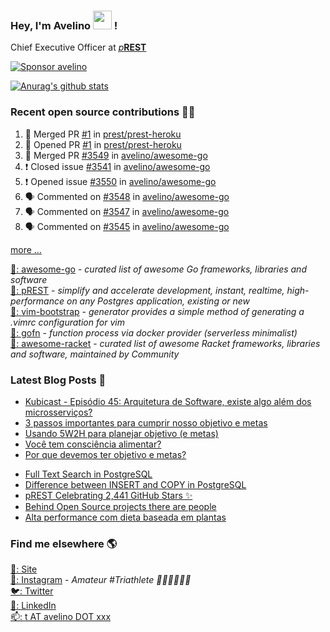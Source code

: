 ### Hey, I'm Avelino <img src="https://media.giphy.com/media/hvRJCLFzcasrR4ia7z/giphy.gif" width="30px"> !

Chief Executive Officer at [_p_**REST**](https://github.com/prest/prest)

[![Sponsor avelino](https://user-images.githubusercontent.com/31996/90784634-dc4b7480-e2d7-11ea-94b0-48754ff3afb1.png)](https://github.com/sponsors/avelino)

[![Anurag's github stats](https://github-readme-stats.vercel.app/api?username=avelino)](https://github.com/avelino)

### Recent open source contributions 👨‍💻

<!--START_SECTION:activity-->
1. 🎉 Merged PR [#1](https://github.com/prest/prest-heroku/pull/1) in [prest/prest-heroku](https://github.com/prest/prest-heroku)
2. 💪 Opened PR [#1](https://github.com/prest/prest-heroku/pull/1) in [prest/prest-heroku](https://github.com/prest/prest-heroku)
3. 🎉 Merged PR [#3549](https://github.com/avelino/awesome-go/pull/3549) in [avelino/awesome-go](https://github.com/avelino/awesome-go)
4. ❗️ Closed issue [#3541](https://github.com/avelino/awesome-go/issues/3541) in [avelino/awesome-go](https://github.com/avelino/awesome-go)
5. ❗️ Opened issue [#3550](https://github.com/avelino/awesome-go/issues/3550) in [avelino/awesome-go](https://github.com/avelino/awesome-go)
6. 🗣 Commented on [#3548](https://github.com/avelino/awesome-go/issues/3548) in [avelino/awesome-go](https://github.com/avelino/awesome-go)
7. 🗣 Commented on [#3547](https://github.com/avelino/awesome-go/issues/3547) in [avelino/awesome-go](https://github.com/avelino/awesome-go)
8. 🗣 Commented on [#3545](https://github.com/avelino/awesome-go/issues/3545) in [avelino/awesome-go](https://github.com/avelino/awesome-go)
<!--END_SECTION:activity-->

[more ...](https://github.com/avelino) <br>

[🐨: awesome-go](https://github.com/avelino/awesome-go) - _curated list of awesome Go frameworks, libraries and software_<br>
[🐘: pREST](https://github.com/prest/prest) - _simplify and accelerate development, instant, realtime, high-performance on any Postgres application, existing or new_ <br>
[📝: vim-bootstrap](https://vim-bootstrap.com) - _generator provides a simple method of generating a .vimrc configuration for vim_<br>
[🐙: gofn](https://github.com/gofn/gofn) - _function process via docker provider (serverless minimalist)_<br>
[🏸: awesome-racket](https://github.com/avelino/awesome-racket) - _curated list of awesome Racket frameworks, libraries and software, maintained by Community_

### Latest Blog Posts 📕

<!-- BLOG:START -->
- [Kubicast - Episódio 45: Arquitetura de Software, existe algo além dos microsserviços?](https://avelino.run/kubicast-epis%C3%B3dio-45-arquitetura-de-software-existe-algo-al%C3%A9m-dos-microsservi%C3%A7os/)
- [3 passos importantes para cumprir nosso objetivo e metas](https://avelino.run/quote/3-passos-importantes-para-cumprir-nosso-objetivo-e-metas/)
- [Usando 5W2H para planejar objetivo (e metas)](https://avelino.run/quote/usando-5w2h-para-planejar-objetivo-e-metas/)
- [Você tem consciência alimentar?](https://avelino.run/quote/voce-tem-consciencia-alimentar/)
- [Por que devemos ter objetivo e metas?](https://avelino.run/quote/por-que-devemos-ter-objetivo-e-metas/)
<!-- BLOG:END -->
<!-- DEVTO:START -->
- [Full Text Search in PostgreSQL](https://dev.to/prestd/full-text-search-in-postgresql-4k6e)
- [Difference between INSERT and COPY in PostgreSQL](https://dev.to/prestd/difference-between-insert-and-copy-in-postgresql-1ifc)
- [pREST Celebrating 2,441 GitHub Stars ✨](https://dev.to/prestd/prest-celebrating-2-441-github-stars-9ln)
- [Behind Open Source projects there are people](https://dev.to/avelino/behind-open-source-projects-there-are-people-hd1)
- [Alta performance com dieta baseada em plantas](https://dev.to/avelino/alta-performance-com-dieta-baseada-em-plantas-ab3)
<!-- DEVTO:END -->

### Find me elsewhere 🌎

[🚀: Site](https://avelino.run) <br>
[📸: Instagram](https://instagram.com/avelinorun) - _Amateur #Triathlete 🏊‍♂️🚴‍♂️🏃‍♂️_ <br>
[🐦: Twitter](https://twitter.com/avelinorun) <br>
[💼: LinkedIn](https://www.linkedin.com/in/avelinorun) <br>
[📫: t AT avelino DOT xxx](mailto:t@avelino.xxx)
